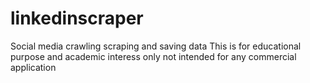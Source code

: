 # linkedinscraper
Social media crawling scraping and saving data 
This is for educational purpose and academic interess only  not intended for any commercial application
